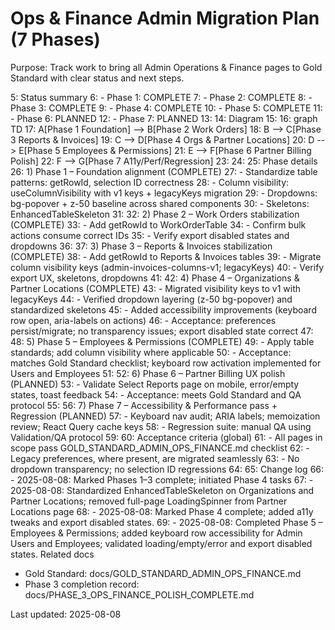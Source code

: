 # Ops & Finance Admin Migration Plan (7 Phases)

Purpose: Track work to bring all Admin Operations & Finance pages to Gold Standard with clear status and next steps.

5: Status summary
6: - Phase 1: COMPLETE
7: - Phase 2: COMPLETE
8: - Phase 3: COMPLETE
9: - Phase 4: COMPLETE
10: - Phase 5: COMPLETE
11: - Phase 6: PLANNED
12: - Phase 7: PLANNED
13: 
14: Diagram
15: <lov-mermaid>
16: graph TD
17:   A[Phase 1 Foundation] --> B[Phase 2 Work Orders]
18:   B --> C[Phase 3 Reports & Invoices]
19:   C --> D[Phase 4 Orgs & Partner Locations]
20:   D --> E[Phase 5 Employees & Permissions]
21:   E --> F[Phase 6 Partner Billing Polish]
22:   F --> G[Phase 7 A11y/Perf/Regression]
23: </lov-mermaid>
24: 
25: Phase details
26: 1) Phase 1 – Foundation alignment (COMPLETE)
27: - Standardize table patterns: getRowId, selection ID correctness
28: - Column visibility: useColumnVisibility with v1 keys + legacyKeys migration
29: - Dropdowns: bg-popover + z-50 baseline across shared components
30: - Skeletons: EnhancedTableSkeleton
31: 
32: 2) Phase 2 – Work Orders stabilization (COMPLETE)
33: - Add getRowId to WorkOrderTable
34: - Confirm bulk actions consume correct IDs
35: - Verify export disabled states and dropdowns
36: 
37: 3) Phase 3 – Reports & Invoices stabilization (COMPLETE)
38: - Add getRowId to Reports & Invoices tables
39: - Migrate column visibility keys (admin-invoices-columns-v1; legacyKeys)
40: - Verify export UX, skeletons, dropdowns
41: 
42: 4) Phase 4 – Organizations & Partner Locations (COMPLETE)
43: - Migrated visibility keys to v1 with legacyKeys
44: - Verified dropdown layering (z-50 bg-popover) and standardized skeletons
45: - Added accessibility improvements (keyboard row open, aria-labels on actions)
46: - Acceptance: preferences persist/migrate; no transparency issues; export disabled state correct
47: 
48: 5) Phase 5 – Employees & Permissions (COMPLETE)
49: - Apply table standards; add column visibility where applicable
50: - Acceptance: matches Gold Standard checklist; keyboard row activation implemented for Users and Employees
51: 
52: 6) Phase 6 – Partner Billing UX polish (PLANNED)
53: - Validate Select Reports page on mobile, error/empty states, toast feedback
54: - Acceptance: meets Gold Standard and QA protocol
55: 
56: 7) Phase 7 – Accessibility & Performance pass + Regression (PLANNED)
57: - Keyboard nav audit; ARIA labels; memoization review; React Query cache keys
58: - Regression suite: manual QA using Validation/QA protocol
59: 
60: Acceptance criteria (global)
61: - All pages in scope pass GOLD_STANDARD_ADMIN_OPS_FINANCE.md checklist
62: - Legacy preferences, where present, are migrated seamlessly
63: - No dropdown transparency; no selection ID regressions
64: 
65: Change log
66: - 2025-08-08: Marked Phases 1–3 complete; initiated Phase 4 tasks
67: - 2025-08-08: Standardized EnhancedTableSkeleton on Organizations and Partner Locations; removed full-page LoadingSpinner from Partner Locations page
68: - 2025-08-08: Marked Phase 4 complete; added a11y tweaks and export disabled states.
69: - 2025-08-08: Completed Phase 5 – Employees & Permissions; added keyboard row accessibility for Admin Users and Employees; validated loading/empty/error and export disabled states.
Related docs
- Gold Standard: docs/GOLD_STANDARD_ADMIN_OPS_FINANCE.md
- Phase 3 completion record: docs/PHASE_3_OPS_FINANCE_POLISH_COMPLETE.md

Last updated: 2025-08-08